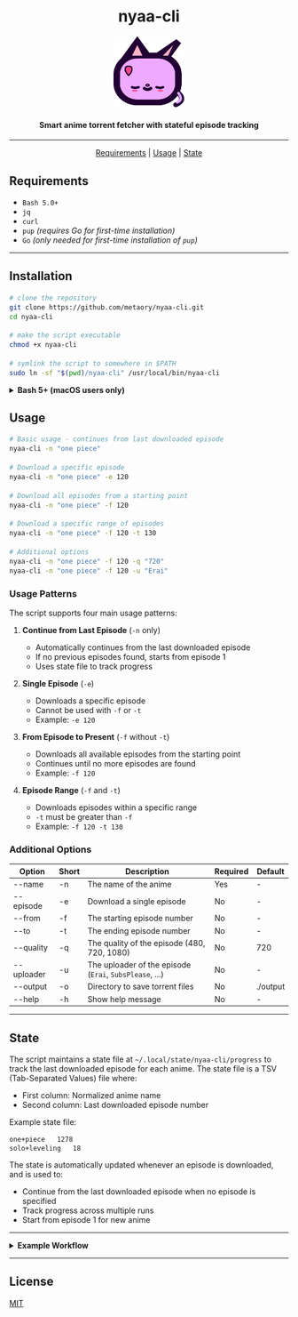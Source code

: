 <div align="center">
    <h1>nyaa-cli</h1>
    <img src=".github/logo.svg" alt="nyaa-cli" width="128" height="128">
    <h4>Smart anime torrent fetcher with stateful episode tracking</h4>
</div>

---

<p align="center">
  <a href="#requirements">Requirements</a> |
  <a href="#usage">Usage</a> |
  <a href="#state">State</a>
</p>


## Requirements

- `Bash 5.0+`
- `jq`
- `curl`
- `pup` _(requires Go for first-time installation)_
- `Go` _(only needed for first-time installation of `pup`)_

---

## Installation

```sh
# clone the repository
git clone https://github.com/metaory/nyaa-cli.git
cd nyaa-cli

# make the script executable
chmod +x nyaa-cli

# symlink the script to somewhere in $PATH
sudo ln -sf "$(pwd)/nyaa-cli" /usr/local/bin/nyaa-cli
```

<details>
<summary><strong>Bash 5+ (macOS users only)</strong></summary>

This script requires <strong>Bash 5.0 or later</strong>.

On macOS, the default <code>/bin/bash</code> is too old.  
Install the latest Bash with Homebrew:

```sh
brew install bash
```

Then, either:
- Run the script with the full path:
  ```sh
  /opt/homebrew/bin/bash ./nyaa-cli ...
  ```
- Or, add Homebrew Bash to your PATH (Apple Silicon):
  ```sh
  echo 'export PATH="/opt/homebrew/bin:$PATH"' >> ~/.zshrc
  source ~/.zshrc
  ```
  (For Intel Macs, use <code>/usr/local/bin</code>)

Check your Bash version:
```sh
bash --version
```
It should say `5.x` or later

</details>

## Usage

```bash
# Basic usage - continues from last downloaded episode
nyaa-cli -n "one piece"

# Download a specific episode
nyaa-cli -n "one piece" -e 120

# Download all episodes from a starting point
nyaa-cli -n "one piece" -f 120

# Download a specific range of episodes
nyaa-cli -n "one piece" -f 120 -t 130

# Additional options
nyaa-cli -n "one piece" -f 120 -q "720"
nyaa-cli -n "one piece" -f 120 -u "Erai"
```

### Usage Patterns

The script supports four main usage patterns:

1. **Continue from Last Episode** (`-n` only)
   - Automatically continues from the last downloaded episode
   - If no previous episodes found, starts from episode 1
   - Uses state file to track progress

2. **Single Episode** (`-e`)
   - Downloads a specific episode
   - Cannot be used with `-f` or `-t`
   - Example: `-e 120`

3. **From Episode to Present** (`-f` without `-t`)
   - Downloads all available episodes from the starting point
   - Continues until no more episodes are found
   - Example: `-f 120`

4. **Episode Range** (`-f` and `-t`)
   - Downloads episodes within a specific range
   - `-t` must be greater than `-f`
   - Example: `-f 120 -t 130`

### Additional Options

| Option      | Short | Description                                              | Required | Default |
|-------------|-------|----------------------------------------------------------|----------|---------|
| --name      | -n    | The name of the anime                                    | Yes      | -       |
| --episode   | -e    | Download a single episode                                | No       | -       |
| --from      | -f    | The starting episode number                              | No       | -       |
| --to        | -t    | The ending episode number                                | No       | -       |
| --quality   | -q    | The quality of the episode (480, 720, 1080)              | No       | 720     |
| --uploader  | -u    | The uploader of the episode (`Erai`, `SubsPlease`, ...)  | No       | -       |
| --output    | -o    | Directory to save torrent files                          | No       | ./output|
| --help      | -h    | Show help message                                        | No       | -       |

---

## State

The script maintains a state file at `~/.local/state/nyaa-cli/progress` to track the last downloaded episode for each anime. The state file is a TSV (Tab-Separated Values) file where:

- First column: Normalized anime name
- Second column: Last downloaded episode number

Example state file:
```
one+piece	1278
solo+leveling	18
```

The state is automatically updated whenever an episode is downloaded, and is used to:
- Continue from the last downloaded episode when no episode is specified
- Track progress across multiple runs
- Start from episode 1 for new anime

---

<details>
<summary><strong>Example Workflow</strong></summary>

You can use `nyaa-cli` to automate your anime downloads with a torrent client that supports directory watching. For example, with **rtorrent**, you can configure it to watch a directory for new `.torrent` files. When a torrent file is placed there, rtorrent will automatically start downloading it.

A typical workflow:

1. Configure your torrent client (e.g., rtorrent) to watch a directory (e.g., `~/watch/torrents`).

2. Create a script to download new episodes (e.g., `~/bin/update-anime.sh`):
   ```sh
   #!/bin/bash
   
   # Update One Piece
   nyaa-cli --name "one piece" --output ~/watch/torrents
   
   # Update Solo Leveling
   nyaa-cli --name "solo leveling" --output ~/watch/torrents
   ```

3. Make the script executable:
   ```sh
   chmod +x ~/bin/update-anime.sh
   ```

4. Add a weekly cronjob to run the script (e.g., every Sunday at 2 AM):
   ```sh
   # Edit crontab
   crontab -e
   
   # Add this line
   0 2 * * 0 ~/bin/update-anime.sh
   ```

The script will:
- Use the state file to automatically continue from the last downloaded episode
- Download new episodes if available
- Save torrent files with normalized filenames (lowercase, no spaces, no special characters)
- Your torrent client will pick up the new files and start downloading automatically

Many other torrent clients also support directory watching for automation.

</details>

---

## License
[MIT](LICENSE)